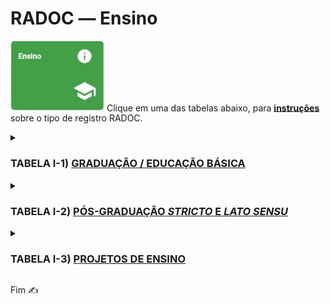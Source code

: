 # RADOC &#x2015; Ensino

<img src="../media/painel-ensino.jpg" width="150"> Clique em uma das tabelas abaixo, para <ins>**instruções**</ins> sobre o tipo de registro RADOC.

<details><summary><H3><b>TABELA I-1) <ins>GRADUAÇÃO / EDUCAÇÃO BÁSICA</ins></H3></b></summary>
  
|Item|Descrição|Pontos|**COMO<br>INCLUIR**|
|-|-|-|-|
|1|Aulas presenciais na graduação / Educação básica|10 * has (horas no ano/32)|[&#10084; Sistemas](./fonte-sistema.md)|
|2|Aulas do ensino a distância na graduação / Educação básica|10 * has (horas no ano/32)|[&#10084; Sistemas](./fonte-sistema.md)|
</details>

<details><summary><H3><b>TABELA I-2) <ins>PÓS-GRADUAÇÃO <i>STRICTO</i> E <i>LATO SENSU</i></ins></H3></b></summary>
  
|Item|Descrição|Pontos|**COMO<br>INCLUIR**|
|-|-|-|-|
|1|Aulas presenciais na pós-graduação|10 * has (horas no ano/32)|[&#10084; Sistemas](./fonte-sistema.md)|
|2|Aulas do ensino a distância na pós-graduação|10 * has (horas no ano/32)|[&#10084; Sistemas](./fonte-sistema.md)|
</details>

<details><summary><H3><b>TABELA I-3) <ins>PROJETOS DE ENSINO</ins></H3></b></summary>
  
|Item|Descrição|Pontos|**COMO<br>INCLUIR**|
|-|-|-|-|
|1|Coordenador de projeto de ensino<br>com comprovação de financiamento (exceto bolsas)|10|[&#10084; Sistemas](./fonte-sistema.md)|
|2|	Coordenador de projeto de ensino<br>sem financiamentoo|5 (máx. 10)|[&#10084; Sistemas](./fonte-sistema.md)|
</details>

Fim &#9997;
